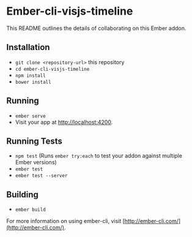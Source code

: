 # Ember-cli-visjs-timeline

This README outlines the details of collaborating on this Ember addon.

## Installation

* `git clone <repository-url>` this repository
* `cd ember-cli-visjs-timeline`
* `npm install`
* `bower install`

## Running

* `ember serve`
* Visit your app at [http://localhost:4200](http://localhost:4200).

## Running Tests

* `npm test` (Runs `ember try:each` to test your addon against multiple Ember versions)
* `ember test`
* `ember test --server`

## Building

* `ember build`

For more information on using ember-cli, visit [http://ember-cli.com/](http://ember-cli.com/).
